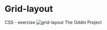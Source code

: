 # Grid-layout
CSS - exercise
![grid-layout](https://user-images.githubusercontent.com/97398977/160297749-87ecdc2c-b22a-4046-9dd4-6c3af7e0b60e.png)
The Oddin Project
